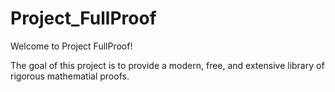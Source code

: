 # Project_FullProof
Welcome to Project FullProof!

The goal of this project is to provide a modern, free, and extensive library of rigorous mathematial proofs.
